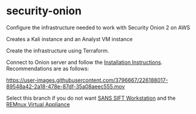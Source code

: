 # security-onion
Configure the infrastructure needed to work with Security Onion 2 on AWS

Creates a Kali instance and an Analyst VM instance

Create the infrastructure using Terraform.

Connect to Onion server and follow the [Installation Instructions](https://docs.securityonion.net/en/2.3/installation.html). Recommendations are as follows:

https://user-images.githubusercontent.com/3796667/226188017-89548a42-2a18-478e-87df-35a08aeec555.mov

Select this branch if you do not want [SANS SIFT Workstation](https://www.sans.org/tools/sift-workstation/) and the [REMnux Virtual Appliance](https://remnux.org/)  
